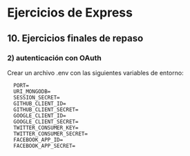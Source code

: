 # Ejercicios de Express

## 10. Ejercicios finales de repaso


### 2) autenticación con OAuth

Crear un archivo .env con las siguientes variables de entorno:
```
  PORT=
  URI_MONGODB=
  SESSION_SECRET=
  GITHUB_CLIENT_ID=
  GITHUB_CLIENT_SECRET=
  GOOGLE_CLIENT_ID=
  GOOGLE_CLIENT_SECRET=
  TWITTER_CONSUMER_KEY=
  TWITTER_CONSUMER_SECRET=
  FACEBOOK_APP_ID=
  FACEBOOK_APP_SECRET=
  ```
